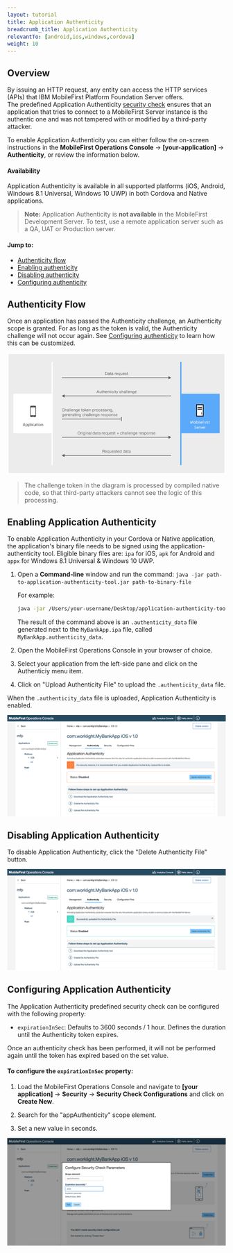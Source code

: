 ```yaml
---
layout: tutorial
title: Application Authenticity 
breadcrumb_title: Application Authenticity
relevantTo: [android,ios,windows,cordova]
weight: 10
---
```

## Overview
By issuing an HTTP request, any entity can access the HTTP services (APIs) that IBM MobileFirst Platform Foundation Server offers.  
The predefined Application Authenticity [security check](../authentication-concepts/) ensures that an application that tries to connect to a MobileFirst Server instance is the authentic one and was not tampered with or modified by a third-party attacker.

To enable Application Authenticity you can either follow the on-screen instructions in the **MobileFirst Operations Console** → **[your-application]** → **Authenticity**, or review the information below.

#### Availability
Application Authenticity is available in all supported platforms (iOS, Android, Windows 8.1 Universal, Windows 10 UWP) in both Cordova and Native applications.

> <b>Note:</b> Application Authenticity is <b>not available</b> in the MobileFirst Development Server. To test, use a remote application server such as a QA, UAT or Production server.

#### Jump to:

- [Authenticity flow](authenticity-flow)
- [Enabling authenticity](enabling-application-authenticity)
- [Disabling authenticity](disabling-application-authenticity)
- [Configuring authenticity](configuring-application-authenticity)

## Authenticity Flow
Once an application has passed the Authenticity challenge, an Authenticity scope is granted. For as long as the token is valid, the Authenticity challenge will not occur again. See [Configuring authenticity](configuring-authenticity) to learn how this can be customized.

![Authenticity flow](check_flow.jpg)

> The challenge token in the diagram is processed by compiled native code, so that third-party attackers cannot see the logic of this processing.

## Enabling Application Authenticity
To enable Application Authenticity in your Cordova or Native application, the application's binary file needs to be signed using the application-authenticity tool. Eligible binary files are: `ipa` for iOS, `apk` for Android and `appx` for Windows 8.1 Universal &amp; Windows 10 UWP.

1. Open a **Command-line** window and run the command: `java -jar path-to-application-authenticity-tool.jar path-to-binary-file`

    For example:

    ```bash
    java -jar /Users/your-username/Desktop/application-authenticity-tool.jar /Users/your-username/Desktop/MyBankApp.ipa
    ```

    The result of the command above is an `.authenticity_data` file generated next to the `MyBankApp.ipa` file, called `MyBankApp.authenticity_data`.
 
2. Open the MobileFirst Operations Console in your browser of choice.
3. Select your application from the left-side pane and click on the Authenticiy menu item.
3. Click on "Upload Authenticity File" to upload the `.authenticity_data` file.

When the `.authenticity_data` file is uploaded, Application Authenticity is enabled.

![Enable Application Authenticity by uploading an .authenticity_data file](enable_authenticity.png)

## Disabling Application Authenticity
To disable Application Authenticity, click the "Delete Authenticity File" button.

![Disable Application Authenticity by removing a previously uploaded .authenticity_data file](disable_authenticity.png)

## Configuring Application Authenticity
The Application Authenticity predefined security check can be configured with the following property:

- `expirationInSec`: Defaults to 3600 seconds / 1 hour. Defines the duration until the Authenticity token expires.

Once an authenticity check has been performed, it will not be performed again until the token has expired based on the set value.

#### To configure the `expirationInSec` property:

1. Load the MobileFirst Operations Console and navigate to **[your application]** → **Security** → **Security Check Configurations** and click on **Create New**.

2. Search for the "appAuthenticity" scope element.

3. Set a new value in seconds.

![Configuring the expirationSec property in the console](configuring_expirationSec.png)

